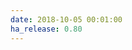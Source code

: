 ```yaml
---
date: 2018-10-05 00:01:00
ha_release: 0.80
---
```


<script>location.href = '/docs/automation/trigger/#webhook-trigger';</script>
